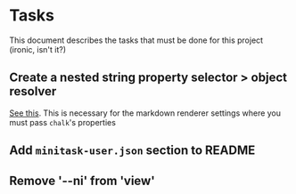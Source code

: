 # Tasks

This document describes the tasks that must be done for this project (ironic, isn't it?)

## Create a nested string property selector > object resolver 

[See this](https://stackoverflow.com/a/22129960/1673694). This is necessary for the markdown renderer settings where you must pass `chalk`'s properties

## Add `minitask-user.json` section to README

## Remove '--ni' from 'view'